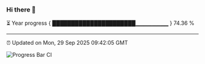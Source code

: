 ### Hi there 👋

⏳ Year progress { ██████████████████████▁▁▁▁▁▁▁▁ } 74.36 %

---

⏰ Updated on Mon, 29 Sep 2025 09:42:05 GMT

![Progress Bar CI](https://github.com/IshwaranRudhara/GIT-ACTION/workflows/Progress%20Bar%20CI/badge.svg)
